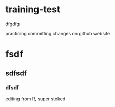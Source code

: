 # training-test
dfgdfg

practicing committing changes on github website
# fsdf

## sdfsdf

### dfsdf

editing from R, super stoked